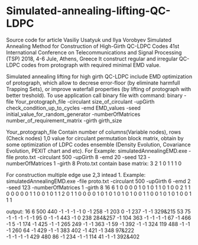 # Simulated-annealing-lifting-QC-LDPC
Source code for article
Vasiliy Usatyuk und Ilya Vorobyev 
Simulated Annealing Method for Construction of High-Girth QC-LDPC Codes
 41st International Conference on Telecommunications and Signal Processing (TSP) 2018, 4-6 Jule, Athens, Greece
 It construct regular and irregular QC-LDPC codes from protograph with required minimal EMD value.

Simulated annealing lifting for high girth QC-LDPC include EMD optimization of protograph, which allow to decrese error-floor (by eliminate harmfull Trapping Sets), or improve waterfall properties (by lifting of protograph with better treshold).
To use application call binary file with command:
binary -file Your_protograph_file -circulant size_of_circulant -upGirth check_condition_up_to_cycles -emd EMD_values -seed initial_value_for_random_generator -numberOfMatrices number_of_requirement_matrix -girth girth_size

Your_protograph_file
Contain number of columns(Variable nodes), rows (Check nodes)
1,0 value for circulant permutation block matrix, obtain by some optimization of LDPC codes ensemble (Density Evolution, Covariance Evolution, PEXIT chart and etc).
For Example:
simulatedAnnealingEMD.exe -file proto.txt -circulant 500 -upGirth 8 -emd 20 -seed 123 -numberOfMatrices 1 -girth 8
Proto.txt contain base matrix:
3 2
1 0 1
1 1 0

For construction multiple edge use 2,3 intead 1. Example:
simulatedAnnealingEMD.exe -file proto.txt -circulant 500 -upGirth 6 -emd 2 -seed 123 -numberOfMatrices 1 -girth 8
16 6
1 0 0 0 0 1 0 1 0 1 1 0 1 0 0 2
1 1 0 0 0 0 0 1 1 0 0 1 0 1 1 2
0 1 1 0 0 0 0 1 0 1 0 1 0 1 0 1
0 0 1 1 0 0 1 0 1 0 1 0 0 1 1 1

output:
16	6	500
440	-1	-1	-1	-1	0	-1	258	-1	203	0	-1	237	-1	-1	329&215	
53	75	-1	-1	-1	-1	-1	95	0	-1	-1	443	-1	0	238	284&257	
-1	104	363	-1	-1	-1	-1	67	-1	466	-1	5	-1	174	-1	425	
-1	-1	265	249	-1	-1	363	-1	59	-1	392	-1	-1	324	119	488	
-1	-1	-1	260	64	-1	429	-1	-1	383	402	-1	421	-1	348	97&222	
-1	-1	-1	-1	429	480	86	-1	234	-1	-1	114	41	-1	-1	392&402	







